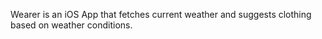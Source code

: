 Wearer is an iOS App that fetches current weather and suggests clothing based on weather conditions.
